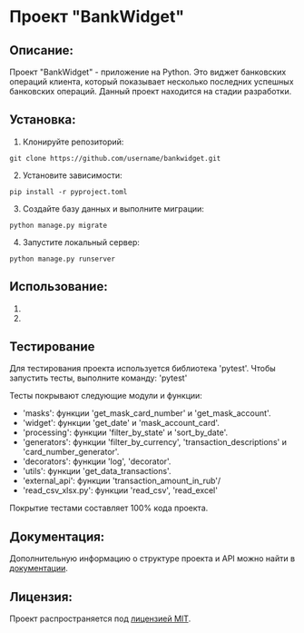 # Проект "BankWidget"

## Описание:

Проект "BankWidget" - приложение на Python. Это виджет банковских операций клиента, который показывает несколько последних успешных банковских операций.
Данный проект находится на стадии разработки.

## Установка:

1. Клонируйте репозиторий:
```
git clone https://github.com/username/bankwidget.git
```

2. Установите зависимости:
```
pip install -r pyproject.toml
```

3. Создайте базу данных и выполните миграции:
```
python manage.py migrate
```

4. Запустите локальный сервер:
```
python manage.py runserver
```
## Использование:

1. 
2.

## Тестирование

Для тестирования проекта используется библиотека 'pytest'. Чтобы запустить тесты, выполните команду:
'pytest'

Тесты покрывают следующие модули и функции:
- 'masks': функции 'get_mask_card_number' и 'get_mask_account'.
- 'widget': функции 'get_date' и 'mask_account_card'.
- 'processing': функции 'filter_by_state' и 'sort_by_date'.
- 'generators': функции 'filter_by_currency', 'transaction_descriptions' и 'card_number_generator'.
- 'decorators': функции 'log', 'decorator'.
- 'utils': функции 'get_data_transactions'.
- 'external_api': функции 'transaction_amount_in_rub'/
- 'read_csv_xlsx.py': функции 'read_csv', 'read_excel'

Покрытие тестами составляет 100% кода проекта.


## Документация:

Дополнительную информацию о структуре проекта и API можно найти в [документации](docs/README.md).

## Лицензия:

Проект распространяется под [лицензией MIT](LICENSE).
